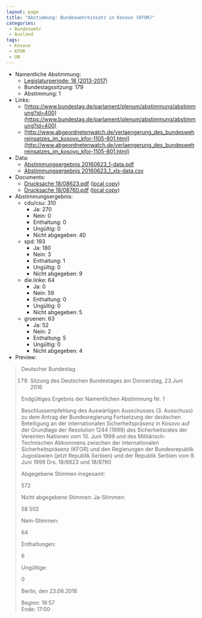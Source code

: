 ```yaml
---
layout: page
title: "Abstimmung: Bundeswehreinsatz in Kosovo (KFOR)"
categories:
 - Bundeswehr
 - Ausland
tags:
 - Kosovo
 - KFOR
 - UN
---
```


* Namentliche Abstimmung:
    * [Legislaturperiode: 18 (2013-2017)](https://de.wikipedia.org/wiki/18._Deutscher_Bundestag)
    * Bundestagssitzung: 179
    * Abstimmung: 1
* Links: 
    * [https://www.bundestag.de/parlament/plenum/abstimmung/abstimmung?id=400](https://www.bundestag.de/parlament/plenum/abstimmung/abstimmung?id=400)
    * [http://www.abgeordnetenwatch.de/verlaengerung_des_bundeswehreinsatzes_im_kosovo_kfor-1105-801.html](http://www.abgeordnetenwatch.de/verlaengerung_des_bundeswehreinsatzes_im_kosovo_kfor-1105-801.html)
* Data: 
    * [Abstimmungsergebnis 20160623_1-data.pdf](/res/abstimmungsliste/20160623_1-data.pdf)
    * [Abstimmungsergebnis 20160623_1_xls-data.csv](/res/abstimmungsliste/analyses/20160623_1_xls-data.csv)
* Documents: 
    * [Drucksache 18/08623.pdf](http://dip21.bundestag.de/dip21/btd/18/086/1808623.pdf) ([local copy](/res/abstimmungsdaten/018-179-01/1808623.pdf))
    * [Drucksache 18/08760.pdf](http://dip21.bundestag.de/dip21/btd/18/087/1808760.pdf) ([local copy](/res/abstimmungsdaten/018-179-01/1808760.pdf))
* Abstimmungsergebnis:
    * cdu/csu: 310
        * Ja: 270
        * Nein: 0
        * Enthaltung: 0
        * Ungültig: 0
        * Nicht abgegeben: 40
    * spd: 193
        * Ja: 180
        * Nein: 3
        * Enthaltung: 1
        * Ungültig: 0
        * Nicht abgegeben: 9
    * die.linke: 64
        * Ja: 0
        * Nein: 59
        * Enthaltung: 0
        * Ungültig: 0
        * Nicht abgegeben: 5
    * gruenen: 63
        * Ja: 52
        * Nein: 2
        * Enthaltung: 5
        * Ungültig: 0
        * Nicht abgegeben: 4
* Preview: 
> Deutscher Bundestag
> 
> 179. Sitzung des Deutschen Bundestages
> am Donnerstag, 23.Juni 2016
> 
> Endgültiges Ergebnis der Namentlichen Abstimmung Nr. 1
> 
> Beschlussempfehlung des Auswärtigen Ausschusses (3. Ausschuss) zu dem Antrag der
> Bundesregierung
> Fortsetzung der deutschen Beteiligung an der internationalen Sicherheitspräsenz in
> Kosovo auf der Grundlage der Resolution 1244 (1999) des Sicherheitsrates der Vereinten
> Nationen vom 10. Juni 1999 und des Militärisch-Technischen Abkommens zwischen der
> internationalen Sicherheitspräsenz (KFOR) und den Regierungen der Bundesrepublik
> Jugoslawien (jetzt Republik Serbien) und der Republik Serbien vom 9. Juni 1999
> Drs. 18/8623 und 18/8760
> 
> Abgegebene Stimmen insgesamt:
> 
> 572
> 
> Nicht abgegebene Stimmen:
> Ja-Stimmen:
> 
> 58
> 502
> 
> Nein-Stimmen:
> 
> 64
> 
> Enthaltungen:
> 
> 6
> 
> Ungültige:
> 
> 0
> 
> Berlin, den 23.06.2016
> 
> Beginn: 16:57  
> Ende: 17:00
